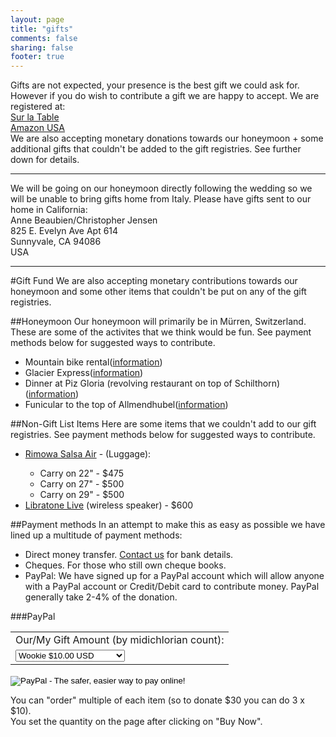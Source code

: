 ```yaml
---
layout: page
title: "gifts"
comments: false
sharing: false
footer: true
---
```

Gifts are not expected, your presence is the best gift we could ask for. However if you do wish to contribute a gift we are happy to accept. We are registered at:  
<a href="http://www.surlatable.com/registry/giftRegistryList.jsp?id=200339166084" target="_blank">Sur la Table</a>  
<a href="http://www.amazon.com/registry/wedding/CRSRA3AJ4DRU" target="_blank">Amazon USA</a>  
We are also accepting monetary donations towards our honeymoon + some additional gifts that couldn't be added to the gift registries. See further down for details.  
***
We will be going on our honeymoon directly following the wedding so we will be unable to bring gifts home from Italy.  Please have gifts sent to our home in California:  
Anne Beaubien/Christopher Jensen  
825 E. Evelyn Ave Apt 614  
Sunnyvale, CA 94086  
USA  
***
<p></p>
#Gift Fund
We are also accepting monetary contributions towards our honeymoon and some other items that couldn't be put on any of the gift registries.

##Honeymoon
Our honeymoon will primarily be in Mürren, Switzerland. These are some of the activites that we think would be fun. See payment methods below for suggested ways to contribute.
<ul>
    <li>Mountain bike rental(<a href="http://mylauterbrunnen.com/5/4/11/en/Holidays/WINTER/Rental/Murren/Stager_Sport">information</a>)</li>
    <li>Glacier Express(<a href="http://www.glacierexpress.ch/en/Pages/default.aspx">information</a>)</li>
    <li>Dinner at Piz Gloria (revolving restaurant on top of Schilthorn)(<a href="http://www.schilthorn.ch/en/schilthorn/">information</a>)</li>
    <li>Funicular to the top of Allmendhubel(<a href="http://www.schilthorn.ch/en/allmendhubel/">information</a>)</li>
</ul>

##Non-Gift List Items
Here are some items that we couldn't add to our gift registries. See payment methods below for suggested ways to contribute.
<ul>
    <li><a href="http://www.rimowa.de/produktsuche/overview/salsa_air">Rimowa Salsa Air</a> - (Luggage):</li>
        <ul>
            <li>Carry on 22" - $475</li>
            <li>Carry on 27" - $500</li>
            <li>Carry on 29" - $500</li>
        </ul>
    <li><a href="http://www.libratone.com/live/intro/">Libratone Live</a> (wireless speaker) - $600</li>
</ul>

##Payment methods
In an attempt to make this as easy as possible we have lined up a multitude of payment methods:

* Direct money transfer. <a href="mailto:christophercjensen@gmail.com?subject=Money%20transfer%20details">Contact us</a> for bank details.
* Cheques. For those who still own cheque books.
* PayPal: We have signed up for a PayPal account which will allow anyone with a PayPal account or Credit/Debit card to contribute money. PayPal generally take 2-4% of the donation.  

###PayPal
<form action="https://www.paypal.com/cgi-bin/webscr" method="post">
<input type="hidden" name="cmd" value="_s-xclick">
<input type="hidden" name="hosted_button_id" value="9GTV5LZ3L3B7L">
<table>
<tr><td><input type="hidden" name="on0" value="Our/ My Gift Amount:">Our/My Gift Amount (by midichlorian count):</td></tr><tr><td><select name="os0">
	<option value="Wookie">Wookie $10.00 USD</option>
	<option value="Padawan">Padawan $25.00 USD</option>
	<option value="Jedi Knight">Jedi Knight $50.00 USD</option>
	<option value="Sith Lord">Sith Lord $100.00 USD</option>
	<option value="Jedi Master">Jedi Master $150.00 USD</option>
	<option value="Yoda">Yoda $200.00 USD</option>
</select> </td></tr>
</table>
<input type="hidden" name="currency_code" value="USD">
<p></p>
<input type="image" src="https://www.paypalobjects.com/en_US/i/btn/btn_buynowCC_LG.gif" border="0" name="submit" alt="PayPal - The safer, easier way to pay online!">
<img alt="" border="0" src="https://www.paypalobjects.com/en_US/i/scr/pixel.gif" width="1" height="1">
</form>
<p>You can "order" multiple of each item (so to donate $30 you can do 3 x $10).<br />You set the quantity on the page after clicking on "Buy Now".</p>
